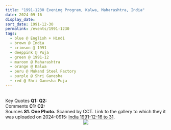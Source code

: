 ```yaml
---
title: "1991-1230 Evening Program, Kalwa, Maharashtra, India"
date: 2024-09-16
display_date: 
sort_date: 1991-12-30
permalink: /events/1991-1230
tags:
  - blue @ English + Hindi
  - brown @ India
  - crimson @ 1991
  - deeppink @ Puja
  - green @ 1991-12
  - maroon @ Maharashtra
  - orange @ Kalwa
  - peru @ Mukand Steel Factory
  - purple @ Shri Ganesha
  - red @ Shri Ganesha Puja
---
```


<br>

<wave-list>
  <list-title color="DarkSeaGreen" width="55">Key Quotes</list-title>
  <list-item color="BlanchedAlmond" width="280"><b>Q1:</b> <i></i></list-item>
  <list-item color="Lavender" width="280"><b>Q2:</b> <i></i></list-item>
</wave-list>

<br>

<wave-list>
  <list-title color="DarkSeaGreen" width="55">Comments</list-title>
  <list-item color="BlanchedAlmond" width="280"><b>C1:</b> <i></i></list-item>
  <list-item color="Lavender" width="280"><b>C2:</b> <i></i></list-item>
</wave-list>

<br>

<wave-list>
  <list-title color="DarkSeaGreen" width="40">Sources</list-title>
  <list-item color="BlanchedAlmond"  width="280"><b>S1. One Photo.</b> Scanned by CCT. Link to the gallery to which they it was uploaded on 2024-0915: <a href="https://eternalmoments.smugmug.com/Countries/India/1991-12-16-to-21">India 1991-12-16 to 31</a>.</list-item> 
</wave-list>

<div style="text-align: center"><img src="https://pub-bcc3cbe9b1e94ba1ac28915f7a3900fa.r2.dev/1991-1230_Evening_Program_Kalwa_Maharashtra_India_01_(from_tif)_(Photo_credit_Rosalyn_Anne_Tildesley).jpg" /></div>